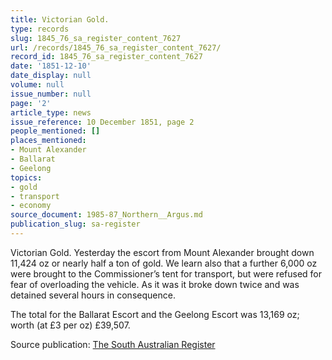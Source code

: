 ```yaml
---
title: Victorian Gold.
type: records
slug: 1845_76_sa_register_content_7627
url: /records/1845_76_sa_register_content_7627/
record_id: 1845_76_sa_register_content_7627
date: '1851-12-10'
date_display: null
volume: null
issue_number: null
page: '2'
article_type: news
issue_reference: 10 December 1851, page 2
people_mentioned: []
places_mentioned:
- Mount Alexander
- Ballarat
- Geelong
topics:
- gold
- transport
- economy
source_document: 1985-87_Northern__Argus.md
publication_slug: sa-register
---
```


Victorian Gold.  Yesterday the escort from Mount Alexander brought down 11,424 oz or nearly half a ton of gold.  We learn also that a further 6,000 oz were brought to the Commissioner’s tent for transport, but were refused for fear of overloading the vehicle.  As it was it broke down twice and was detained several hours in consequence.

The total for the Ballarat Escort and the Geelong Escort was 13,169 oz; worth (at £3 per oz) £39,507.

Source publication: [The South Australian Register](/publications/sa-register/)
